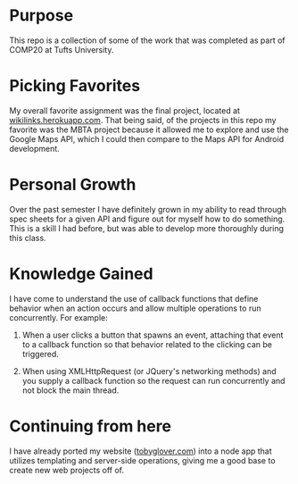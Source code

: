# Purpose

This repo is a collection of some of the work that was completed as part of COMP20 at Tufts University.

# Picking Favorites 

My overall favorite assignment was the final project, located at [wikilinks.herokuapp.com](https://wikilinks.herokuapp.com). That being said, of the projects in this repo my favorite was the MBTA project because it allowed me to explore and use the Google Maps API, which I could then compare to the Maps API for Android development. 

# Personal Growth

Over the past semester I have definitely grown in my ability to read through spec sheets for a given API and figure out for myself how to do something. This is a skill I had before, but was able to develop more thoroughly during this class.  

# Knowledge Gained

I have come to understand the use of callback functions that define behavior when an action occurs and allow multiple operations to run concurrently. For example: 

1. When a user clicks a button that spawns an event, attaching that event to a callback function so that behavior related to the clicking can be triggered.

2. When using XMLHttpRequest (or JQuery's networking methods) and you supply a callback function so the request can run concurrently and not block the main thread.

# Continuing from here

I have already ported my website ([tobyglover.com](https://tobyglover.com)) into a node app that utilizes templating and server-side operations, giving me a good base to create new web projects off of. 